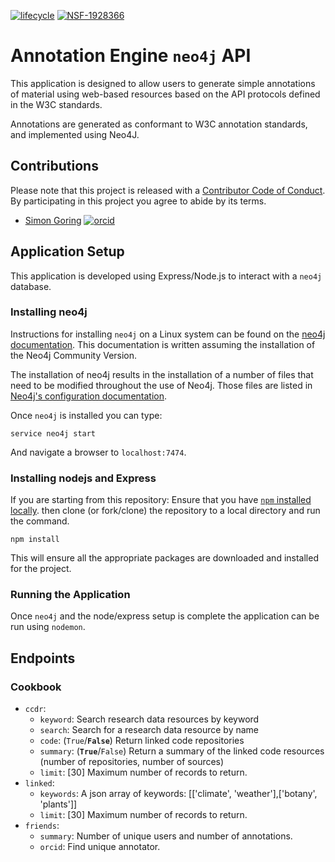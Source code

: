 [![lifecycle](https://img.shields.io/badge/lifecycle-experimental-orange.svg)](https://www.tidyverse.org/lifecycle/#experimental)
[![NSF-1928366](https://img.shields.io/badge/NSF-1928366-blue.svg)](https://nsf.gov/awardsearch/showAward?AWD_ID=1928366)

# Annotation Engine `neo4j` API

This application is designed to allow users to generate simple annotations of material using web-based resources based on the API protocols defined in the W3C standards.

Annotations are generated as conformant to W3C annotation standards, and implemented using Neo4J.

## Contributions

Please note that this project is released with a [Contributor Code of Conduct](CODE_OF_CONDUCT.md). By participating in this project you agree to abide by its terms.

*   [Simon Goring](http://goring.org) [![orcid](https://img.shields.io/badge/orcid-0000--0002--2700--4605-brightgreen.svg)](https://orcid.org/0000-0002-2700-4605)

## Application Setup

This application is developed using Express/Node.js to interact with a `neo4j` database.

### Installing neo4j

Instructions for installing `neo4j` on a Linux system can be found on the [neo4j documentation](https://neo4j.com/docs/operations-manual/current/installation/linux/debian/).  This documentation is written assuming the installation of the Neo4j Community Version.

The installation of neo4j results in the installation of a number of files that need to be modified throughout the use of Neo4j.  Those files are listed in [Neo4j's configuration documentation](https://neo4j.com/docs/operations-manual/current/configuration/file-locations/).

Once `neo4j` is installed you can type:

```
service neo4j start
```

And navigate a browser to `localhost:7474`.

### Installing nodejs and Express

If you are starting from this repository:  Ensure that you have [`npm` installed locally](https://www.npmjs.com/get-npm).   then clone (or fork/clone) the repository to a local directory and run the command.

```
npm install
```

This will ensure all the appropriate packages are downloaded and installed for the project.

### Running the Application

Once `neo4j` and the node/express setup is complete the application can be run using `nodemon`.

## Endpoints

### Cookbook
* `ccdr`:
  - `keyword`: Search research data resources by keyword
  - `search`: Search for a research data resource by name
  - `code`: (`True`/**`False`**) Return linked code repositories
  - `summary`: (**`True`**/`False`) Return a summary of the linked code resources (number of repositories, number of sources)
  - `limit`: [30] Maximum number of records to return.
* `linked`:
  - `keywords`: A json array of keywords: [['climate', 'weather'],['botany', 'plants']]
  - `limit`: [30] Maximum number of records to return.
* `friends`:
  - `summary`: Number of unique users and number of annotations.
  - `orcid`: Find unique annotator.
